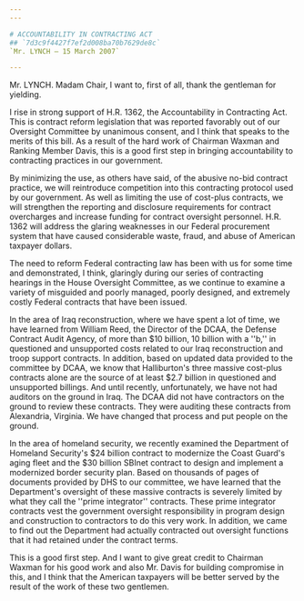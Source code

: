 ```yaml
---
---

# ACCOUNTABILITY IN CONTRACTING ACT
## `7d3c9f4427f7ef2d008ba70b7629de8c`
`Mr. LYNCH — 15 March 2007`

---
```



Mr. LYNCH. Madam Chair, I want to, first of all, thank the gentleman 
for yielding.

I rise in strong support of H.R. 1362, the Accountability in 
Contracting Act. This is contract reform legislation that was reported 
favorably out of our Oversight Committee by unanimous consent, and I 
think that speaks to the merits of this bill. As a result of the hard 
work of Chairman Waxman and Ranking Member Davis, this is a good first 
step in bringing accountability to contracting practices in our 
government.

By minimizing the use, as others have said, of the abusive no-bid 
contract practice, we will reintroduce competition into this 
contracting protocol used by our government. As well as limiting the 
use of cost-plus contracts, we will strengthen the reporting and 
disclosure requirements for contract overcharges and increase funding 
for contract oversight personnel. H.R. 1362 will address the glaring 
weaknesses in our Federal procurement system that have caused 
considerable waste, fraud, and abuse of American taxpayer dollars.

The need to reform Federal contracting law has been with us for some 
time and demonstrated, I think, glaringly during our series of 
contracting hearings in the House Oversight Committee, as we continue 
to examine a variety of misguided and poorly managed, poorly designed, 
and extremely costly Federal contracts that have been issued.

In the area of Iraq reconstruction, where we have spent a lot of 
time, we have learned from William Reed, the Director of the DCAA, the 
Defense Contract Audit Agency, of more than $10 billion, 10 billion 
with a ''b,'' in questioned and unsupported costs related to our Iraq 
reconstruction and troop support contracts. In addition, based on 
updated data provided to the committee by DCAA, we know that 
Halliburton's three massive cost-plus contracts alone are the source of 
at least $2.7 billion in questioned and unsupported billings. And until 
recently, unfortunately, we have not had auditors on the ground in 
Iraq. The DCAA did not have contractors on the ground to review these 
contracts. They were auditing these contracts from Alexandria, 
Virginia. We have changed that process and put people on the ground.

In the area of homeland security, we recently examined the Department 
of Homeland Security's $24 billion contract to modernize the Coast 
Guard's aging fleet and the $30 billion SBInet contract to design and 
implement a modernized border security plan. Based on thousands of 
pages of documents provided by DHS to our committee, we have learned 
that the Department's oversight of these massive contracts is severely 
limited by what they call the ''prime integrator'' contracts. These 
prime integrator contracts vest the government oversight responsibility 
in program design and construction to contractors to do this very work. 
In addition, we came to find out the Department had actually contracted 
out oversight functions that it had retained under the contract terms.

This is a good first step. And I want to give great credit to 
Chairman Waxman for his good work and also Mr. Davis for building 
compromise in this, and I think that the American taxpayers will be 
better served by the result of the work of these two gentlemen.